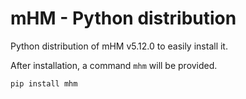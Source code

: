 # mHM - Python distribution

Python distribution of mHM v5.12.0 to easily install it.

After installation, a command `mhm` will be provided.

```bash
pip install mhm
```
